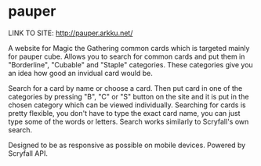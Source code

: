 # pauper
LINK TO SITE: http://pauper.arkku.net/

A website for Magic the Gathering common cards which is targeted mainly for pauper cube. 
Allows you to search for common cards and put them in "Borderline", "Cubable" and "Staple" categories.
These categories give you an idea how good an invidual card would be. 

Search for a card by name or choose a card.
Then put card in one of the categories by pressing "B", "C" or "S" button on the site 
and it is put in the chosen category which can be viewed individually.
Searching for cards is pretty flexible, you don't have to type the exact card name,
you can just type some of the words or letters. Search works similarly to Scryfall's own search.

Designed to be as responsive as possible on mobile devices. Powered by Scryfall API.
